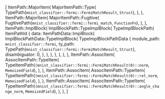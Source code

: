 [
    ItemPath::MajorItem(
        MajorItemPath::Type(
            TypePath(`mnist_classifier::fermi::FermiMatchResult`, `Struct`),
        ),
    ),
    ItemPath::MajorItem(
        MajorItemPath::Fugitive(
            FugitivePath(`mnist_classifier::fermi::fermi_match`, `FunctionFn`),
        ),
    ),
    ItemPath::ImplBlock(
        ImplBlockPath::TypeImplBlock(
            TypeImplBlockPath(
                ItemPathId {
                    data: ItemPathData::ImplBlock(
                        ImplBlockPathData::TypeImplBlock(
                            TypeImplBlockPathData {
                                module_path: `mnist_classifier::fermi`,
                                ty_path: TypePath(`mnist_classifier::fermi::FermiMatchResult`, `Struct`),
                                disambiguator: 0,
                            },
                        ),
                    ),
                },
            ),
        ),
    ),
    ItemPath::AssocItem(
        AssocItemPath::TypeItem(
            TypeItemPath(`(mnist_classifier::fermi::FermiMatchResult(0)::norm`, `MemoizedField`),
        ),
    ),
    ItemPath::AssocItem(
        AssocItemPath::TypeItem(
            TypeItemPath(`(mnist_classifier::fermi::FermiMatchResult(0)::rel_norm`, `MemoizedField`),
        ),
    ),
    ItemPath::AssocItem(
        AssocItemPath::TypeItem(
            TypeItemPath(`(mnist_classifier::fermi::FermiMatchResult(0)::angle_change_norm`, `MemoizedField`),
        ),
    ),
]